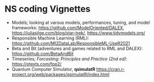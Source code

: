 # NS coding Vignettes 

- Models; looking at varous models, performances, tuning, and model frameworks: 
https://github.com/ModelOriented/DALEX, https://juliasilge.com/blog/star-trek/, https://www.tidymodels.org/
- Responsible Machine Learning (RML): https://github.com/MI2DataLab/ResponsibleML-UseR2021
- Beta and Bit (adventures and games related to RML and DALEX): https://github.com/BetaAndBit
- Timeseries; _Forcasting: Principles and Practice (2nd ed)_: https://otexts.com/fpp2/
- Quantum Computer Simulator, __qsimulatR__ https://cran.r-project.org/web/packages/qsimulatR/index.html